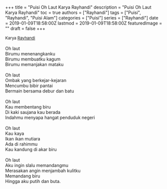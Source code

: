 +++
title = "Puisi Oh Laut Karya Rayhandi"
description = "Puisi Oh Laut Karya Rayhandi"
toc = true
authors = ["Rayhandi"]
tags = ["Puisi", "Rayhandi", "Puisi Alam"]
categories = ["Puisi"]
series = ["Rayhandi"]
date = 2019-01-09T18:58:00Z
lastmod = 2019-01-09T18:58:00Z
featuredImage = ""
draft = false
+++

<div style="text-align: justify;">
<div style="font-size: small;">Karya <a href="/authors/rayhandi/" target="_blank">Rayhandi</a></div><br />
Oh laut<br />Birumu menenangkanku<br />Birumu membuatku kagum<br />Birumu memanjakan mataku<br /><br />Oh laut<br />Ombak yang berkejar-kejaran<br />Mencumbu bibir pantai<br />Bermain bersama debur dan batu<br /><br />Oh laut<br />Kau membentang biru<br />Di kaki saujana kau berada<br />Indahmu menyapa hangat penduduk negeri<br /><br />Oh laut<br />Kau kaya<br />Ikan ikan mutiara<br />Ada di rahimmu<br />Kau kandung di akar biru<br /><br />Oh laut<br />Aku ingin slalu memandangmu<br />Merasakan angin menjambah kulitku<br />Memandang biru<br />Hingga aku putih dan buta.</div>
